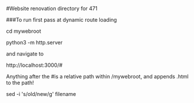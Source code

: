 #Website renovation directory for 471

###To run first pass at dynamic route loading

cd mywebroot

python3 -m http.server

and navigate to

http://localhost:3000/#

Anything after the #is a relative path within /mywebroot, and appends .html to the path!



sed -i 's/old/new/g' filename



